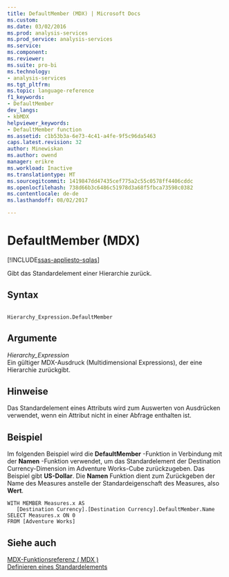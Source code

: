 ```yaml
---
title: DefaultMember (MDX) | Microsoft Docs
ms.custom: 
ms.date: 03/02/2016
ms.prod: analysis-services
ms.prod_service: analysis-services
ms.service: 
ms.component: 
ms.reviewer: 
ms.suite: pro-bi
ms.technology:
- analysis-services
ms.tgt_pltfrm: 
ms.topic: language-reference
f1_keywords:
- DefaultMember
dev_langs:
- kbMDX
helpviewer_keywords:
- DefaultMember function
ms.assetid: c1b53b3a-6e73-4c41-a4fe-9f5c96da5463
caps.latest.revision: 32
author: Minewiskan
ms.author: owend
manager: erikre
ms.workload: Inactive
ms.translationtype: MT
ms.sourcegitcommit: 1419847dd47435cef775a2c55c0578ff4406cddc
ms.openlocfilehash: 738d66b3c6486c51978d3a68f5fbca73598c0382
ms.contentlocale: de-de
ms.lasthandoff: 08/02/2017

---
```

# <a name="defaultmember-mdx"></a>DefaultMember (MDX)
[!INCLUDE[ssas-appliesto-sqlas](../includes/ssas-appliesto-sqlas.md)]

  Gibt das Standardelement einer Hierarchie zurück.  
  
## <a name="syntax"></a>Syntax  
  
```  
  
Hierarchy_Expression.DefaultMember  
```  
  
## <a name="arguments"></a>Argumente  
 *Hierarchy_Expression*  
 Ein gültiger MDX-Ausdruck (Multidimensional Expressions), der eine Hierarchie zurückgibt.  
  
## <a name="remarks"></a>Hinweise  
 Das Standardelement eines Attributs wird zum Auswerten von Ausdrücken verwendet, wenn ein Attribut nicht in einer Abfrage enthalten ist.  
  
## <a name="example"></a>Beispiel  
 Im folgenden Beispiel wird die **DefaultMember** -Funktion in Verbindung mit der **Namen** -Funktion verwendet, um das Standardelement der Destination Currency-Dimension im Adventure Works-Cube zurückzugeben. Das Beispiel gibt **US-Dollar**. Die **Namen** Funktion dient zum Zurückgeben der Name des Measures anstelle der Standardeigenschaft des Measures, also **Wert**.  
  
```  
WITH MEMBER Measures.x AS   
   [Destination Currency].[Destination Currency].DefaultMember.Name  
SELECT Measures.x ON 0  
FROM [Adventure Works]  
```  
  
## <a name="see-also"></a>Siehe auch  
 [MDX-Funktionsreferenz &#40; MDX &#41;](../mdx/mdx-function-reference-mdx.md)   
 [Definieren eines Standardelements](../analysis-services/multidimensional-models/attribute-properties-define-a-default-member.md)  
  
  

